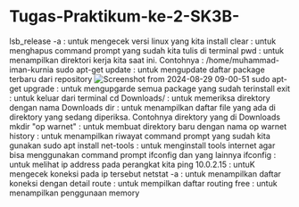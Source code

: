 # Tugas-Praktikum-ke-2-SK3B-
lsb_release -a : untuk mengecek versi linux yang kita install
clear : untuk menghapus command prompt yang sudah kita tulis di terminal
pwd : untuk menampilkan direktori kerja kita saat ini. Contohnya : /home/muhammad-iman-kurnia
sudo apt-get update : untuk mengupdate daftar package terbaru dari repository
![Screenshot from 2024-08-29 09-00-51](https://github.com/user-attachments/assets/7e5e9cff-06d4-499e-b648-6d90961ced8f)
sudo apt-get upgrade : untuk mengupgarde semua package yang sudah terinstall
exit : untuk keluar dari terminal
cd Downloads/ : untuk memeriksa direktory dengan nama Downloads
dir : untuk menampilkan daftar file yang ada di direktory yang sedang diperiksa. Contohnya direktory yang di Downloads
mkdir "op warnet" : untuk membuat direktory baru dengan nama op warnet
history : untuk menampilkan riwayat command prompt yang sudah kita gunakan
sudo apt install net-tools : untuk menginstall tools internet agar bisa menggunakan command prompt ifconfig dan yang lainnya
ifconfig : untuk melihat ip address pada perangkat kita
ping 10.0.2.15 : untuK mengecek koneksi pada ip tersebut
netstat -a : untuk menampilkan daftar koneksi dengan detail
route : untuk mempilkan daftar routing
free : untuk menampilkan penggunaan memory
